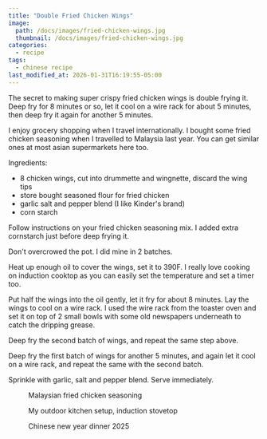 ```yaml
---
title: "Double Fried Chicken Wings"
image: 
  path: /docs/images/fried-chicken-wings.jpg
  thumbnail: /docs/images/fried-chicken-wings.jpg
categories:
  - recipe
tags:
  - chinese recipe
last_modified_at: 2026-01-31T16:19:55-05:00
---
```


The secret to making super crispy fried chicken wings is double frying it. Deep fry for 8 minutes or so, let it cool on a wire rack for about 5 minutes, then deep fry it again for another 5 minutes.

I enjoy grocery shopping when I travel internationally. I bought some fried chicken seasoning when I travelled to Malaysia last year. You can get similar ones at most asian supermarkets here too.

Ingredients:
* 8 chicken wings, cut into drummette and wingnette, discard the wing tips
* store bought seasoned flour for fried chicken
* garlic salt and pepper blend (I like Kinder's brand)
* corn starch 

Follow instructions on your fried chicken seasoning mix. I added extra cornstarch just before deep frying it.
 
Don't overcrowed the pot. I did mine in 2 batches. 

Heat up enough oil to cover the wings, set it to 390F. I really love cooking on induction cooktop as you can easily set the temperature and set a timer too. 

Put half the wings into the oil gently, let it fry for about 8 minutes. Lay the wings to cool on a wire rack. I used the wire rack from the toaster oven and set it on top of 2 small bowls with some old newspapers underneath to catch the dripping grease.

Deep fry the second batch of wings, and repeat the same step above.

Deep fry the first batch of wings for another 5 minutes, and again let it cool on a wire rack, and repeat the same with the second batch.

Sprinkle with garlic, salt and pepper blend. Serve immediately.


<figure class="align-left">
  <a href="#"><img src="{{ '/docs/images/chicken-seasoning.jpg' | absolute_url }}" alt=""></a>
  <figcaption>Malaysian fried chicken seasoning</figcaption>
</figure> 



<figure class="align-left">
  <a href="#"><img src="{{ '/docs/images/outdoor-kitchen.jpg' | absolute_url }}" alt=""></a>
  <figcaption>My outdoor kitchen setup, induction stovetop</figcaption>
</figure> 

<figure class="align-left">
  <a href="#"><img src="{{ '/docs/images/cny-dinner.jpg' | absolute_url }}" alt=""></a>
  <figcaption>Chinese new year dinner 2025</figcaption>
</figure> 
